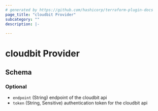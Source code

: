 ```yaml
---
# generated by https://github.com/hashicorp/terraform-plugin-docs
page_title: "cloudbit Provider"
subcategory: ""
description: |-
  
---
```


# cloudbit Provider





<!-- schema generated by tfplugindocs -->
## Schema

### Optional

- `endpoint` (String) endpoint of the cloudbit api
- `token` (String, Sensitive) authentication token for the cloudbit api
